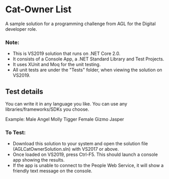 # Cat-Owner List

A sample solution for a programming challenge from AGL for the Digital developer role.

### Note:

- This is VS2019 solution that runs on .NET Core 2.0.
- It consists of a Console App, a .NET Standard Library and Test Projects.
- It uses XUnit and Moq for the unit testing.
- All unit tests are under the "Tests" folder, when viewing the solution on VS2019.

## Test details

You can write it in any language you like. You can use any libraries/frameworks/SDKs you choose.

Example:
Male
Angel
Molly
Tigger
Female
Gizmo
Jasper


  ### To Test:

- Download this solution to your system and open the solution file (AGLCatOwnerSolution.sln) with VS2017 or above.
- Once loaded on VS2019, press Ctrl-F5. This should launch a console app showing the results. 
- If the app is unable to connect to the People Web Service, it will show a friendly text message on the console.
